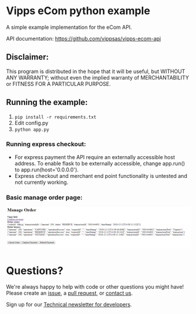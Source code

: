 # Vipps eCom python example

A simple example implementation for the eCom API.

API documentation: https://github.com/vippsas/vipps-ecom-api

## Disclaimer:

This program is distributed in the hope that it will be useful, but WITHOUT ANY WARRANTY; without even the implied warranty of MERCHANTABILITY or FITNESS FOR A PARTICULAR PURPOSE.

## Running the example:
1. `pip install -r requirements.txt`
3. Edit config.py
2. `python app.py`

### Running express checkout:
- For express payment the API require an externally accessible host address. To enable flask to be externally accessible, change app.run() to app.run(host='0.0.0.0').
- Express checkout and merchant end point functionality is untested and not currently working.

### Basic manage order page:
![](images/manage_order.png)

# Questions?

We're always happy to help with code or other questions you might have!
Please create an [issue](https://github.com/vippsas/vipps-ecom-api/issues),
a [pull request](https://github.com/vippsas/vipps-ecom-api/pulls),
or [contact us](https://github.com/vippsas/vipps-developers/blob/master/contact.md).

Sign up for our [Technical newsletter for developers](https://github.com/vippsas/vipps-developers/tree/master/newsletters).
